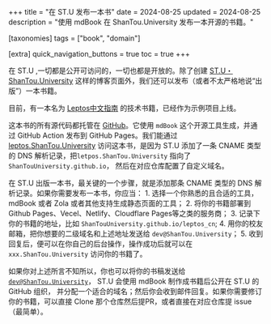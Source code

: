 +++
title = "在 ST.U 发布一本书"
date = 2024-08-25
updated = 2024-08-25
description = "使用 mdBook 在 ShanTou.University 发布一本开源的书籍。"

[taxonomies]
tags = ["book", "domain"]

[extra]
quick_navigation_buttons = true
toc = true
+++


在 ST.U ,一切都是公开可访问的，一切也都是开放的。除了创建 [ST.U・ShanTou.University](https://shantou.University) 这样的博客页面外，我们还可以发布（或者不太严格地说“出版”）一本书籍。

目前，有一本名为 [Leptos中文指南](https://leptos.ShanTou.University) 的技术书籍，已经作为示例项目上线。

这本书的所有源代码都托管在 [GitHub](https://github.com/ShanTouUniversity/leptos_cn)。它使用 `mdBook` 这个开源工具生成，并通过 GitHub Action 发布到 GitHub Pages。我们能通过 [leptos.ShanTou.University](https://leptos.ShanTou.University) 访问这本书，是因为 ST.U 添加了一条 CNAME 类型的 DNS 解析记录，把`letpos.ShanTou.University` 指向了 `ShanTouUniversity.github.io`， 然后在对应仓库配置了自定义域名。

在 ST.U 出版一本书，最关键的一个步骤，就是添加那条 CNAME 类型的 DNS 解析记录。如果你需要发布一本书，你应当：
    1. 选择一个你熟悉的且合适的工具，mdBook 或者 Zola 或者其他支持生成静态页面的工具；
    2. 将你的书籍部署到 Github Pages、Vecel、Netlify、Cloudflare Pages等之类的服务商；
    3. 记录下你的书籍的地址，比如 `ShanTouUniversity.github.io/leptos_cn`;
    4. 用你的校友邮箱，把你想要的二级域名和上述地址发送给 `dev@ShanTou.University`；
    5. 收到回复后，便可以在你自己的后台操作，操作成功后就可以在 `xxx.ShanTou.University` 访问你的书籍了。
   
如果你对上述所言不知所以，你也可以将你的书稿发送给 [`dev@ShanTou.University`](mailto:dev@ShanTou.University)， ST.U 会使用 mdBook 制作成书籍后公开在 ST.U 的 GitHub 组织， 并分配一个适合的域名；然后你会收到邮件回复。如果你需要修订你的书籍，可以直接 Clone 那个仓库然后提PR，或者直接在对应仓库提 issue（最简单）。

